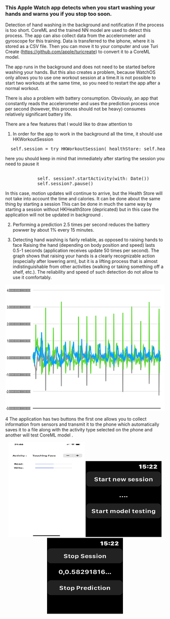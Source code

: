 ### This Apple Watch app detects when you start washing your hands and warns you if you stop too soon.

Detection of hand washing in the background and notification if the process is too short. CoreML and the trained NN model 
are used to detect this process. The app can also collect data from the accelerometer and gyroscope for this training. 
Data is transferred to the iphone, where it is stored as a CSV file. Then you can move it to your computer and use Turi Create (https://github.com/apple/turicreate) to convert it to a CoreML model.

The app runs in the background and does not need to be started before washing your hands.
But this also creates a problem, because WatchOS only allows you to use one workout session at a time.It is not possible to start two workouts at the same time, so you need to restart the app after a normal workout.

There is also a problem with battery consumption. 
Obviously, an app that constantly reads the accelerometer and uses the prediction process once per second
(however, this process should not be heavy) consumes relatively significant battery life.



There are a few features that I would like to draw attention to

1. In order for the app to work in the background all the time, it should use HKWorkoutSession
<pre>
  self.session = try HKWorkoutSession( healthStore: self.healthStore, configuration: configuration)
</pre>
here you should keep in mind that immediately after starting the session you need to pause it
<pre>

			self. session?.startActivity(with: Date())
			self.session?.pause()
</pre>

In this case, motion updates will continue to arrive, but the Health Store  will not take into account the time and calories. 
It can be done about the same thing by starting a session
This can be done in much the same way by starting a session without HKHealthStore (depricated) but in this case the application will not be updated in background .


2.  Performing a prediction 2.5 times per second reduces the battery powwer by about 1% every 15 minutes.


3. Detecting hand washing is fairly reliable, as opposed to raising hands to face
Raising the hand (depending on body position and speed) lasts 0.5-1 seconds (application receives update 50 times per second). The graph shows that raising your hands is a clearly recognizable action (especially after lowering arm), but it is a lifting process that is almost indistinguishable from other activities (walking or taking something off a shelf, etc.). The reliability and speed of such detection do not allow  to use it comfortably.

<p align="center">
  <img src="chart_1.png"  width="640" height="400" >
</p>

4 The application has two buttons the first one allows you to collect information from sensors and transmit it to the phone which automatically saves it to a file along with the activity type selected on the phone and another will test CoreML model .

<p align="center">
  <img src="phone_1.jpeg"  width="240" height="300" >
  <img src="watch_1.png"  width="240" height="240" >
  <img src="watch_2.png"  width="240" height="240" >
</p>
